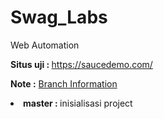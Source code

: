 # Swag_Labs
Web Automation <br>

<b> Situs uji : </b> https://saucedemo.com/ <br>

<b>Note :</b> <u>Branch Information</u>
<li><b>master : </b>inisialisasi project</li>